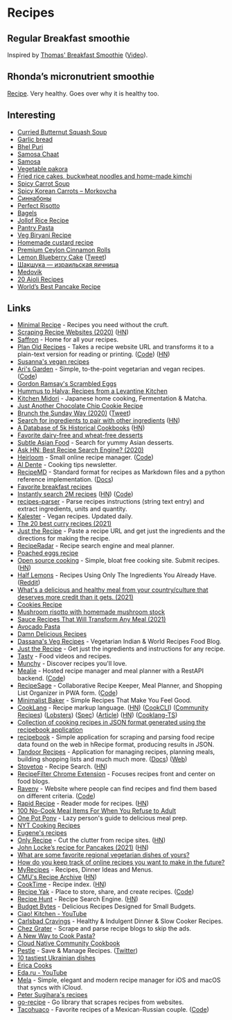 # Recipes

## Regular Breakfast smoothie

Inspired by [Thomas' Breakfast Smoothie](https://docs.google.com/spreadsheets/d/1sgtbqVnotvY1Ir2S60J9m62yGPVkm2nRmbwrfZAoc6Y/htmlview) ([Video](https://www.youtube.com/watch?v=fyyKrMeNPBM)).

## Rhonda’s micronutrient smoothie

[Recipe](https://www.foundmyfitness.com/reports/micronutrient-smoothie.pdf). Very healthy. Goes over why it is healthy too.

## Interesting

- [Curried Butternut Squash Soup](https://minimalistbaker.com/curried-butternut-squash-soup/#wprm-recipe-container-35467)
- [Garlic bread](https://www.simplyrecipes.com/recipes/garlic_bread/)
- [Bhel Puri](https://www.vegrecipesofindia.com/bhel-puri-mumbai-bhel-puri/)
- [Samosa Chaat](https://www.cookwithmanali.com/samosa-chaat/)
- [Samosa](https://www.indianhealthyrecipes.com/samosa-recipe-make-samosa/)
- [Vegetable pakora](https://www.indianhealthyrecipes.com/pakora-recipe-vegetable-pakora-pakoda/)
- [Fried rice cakes, buckwheat noodles and home-made kimchi](https://merveilles.town/web/statuses/107050455161556153)
- [Spicy Carrot Soup](https://www.teamten.com/lawrence/recipes/spicy-carrot-soup/)
- [Spicy Korean Carrots – Morkovcha](https://letthebakingbegin.com/spicy-korean-carrots/)
- [Синнабоны](https://twitter.com/Khlystova_AP/status/1188421276416786432)
- [Perfect Risotto](https://tasty.co/recipe/mushroom-risotto)
- [Bagels](https://github.com/andrewkern/bagels)
- [Jollof Rice Recipe](https://cooking.nytimes.com/recipes/1018069-jollof-rice)
- [Pantry Pasta](https://www.youtube.com/watch?v=AHgsNybwusc)
- [Veg Biryani Recipe](https://www.indianhealthyrecipes.com/veg-biryani/)
- [Homemade custard recipe](https://www.bbcgoodfood.com/recipes/homemade-custard)
- [Premium Ceylon Cinnamon Rolls](https://www.youtube.com/watch?v=fyvMDqlfNPc)
- [Lemon Blueberry Cake](https://carlsbadcravings.com/lemon-blueberry-cake/) ([Tweet](https://twitter.com/ferrisjabr/status/1528513907232415745))
- [Шакшука — израильская яичница](https://www.youtube.com/watch?v=FSJeOFjO5SE)
- [Medovik](https://www.reddit.com/r/food/comments/vt64dj/homemade_my_first_attempt_at_medovik_an_eastern/)
- [20 Aioli Recipes](https://www.brit.co/aioli-recipes/)
- [World’s Best Pancake Recipe](https://kottke.org/09/10/the-worlds-best-pancake-recipe)

## Links

- [Minimal Recipe](https://minimalrecipe.com/) - Recipes you need without the cruft.
- [Scraping Recipe Websites (2020)](https://www.benawad.com/scraping-recipe-websites/) ([HN](https://news.ycombinator.com/item?id=23142220))
- [Saffron](https://www.mysaffronapp.com/) - Home for all your recipes.
- [Plan Old Recipes](https://www.plainoldrecipe.com/) - Takes a recipe website URL and transforms it to a plain-text version for reading or printing. ([Code](https://github.com/poundifdef/plainoldrecipe)) ([HN](https://news.ycombinator.com/item?id=23648864))
- [Susanna's vegan recipes](https://www.instagram.com/susannawurz.cooking/)
- [Ari's Garden](https://arisgarden.theiceshelf.com/) - Simple, to-the-point vegetarian and vegan recipes. ([Code](https://github.com/theiceshelf/arisgarden))
- [Gordon Ramsay's Scrambled Eggs](https://www.youtube.com/watch?v=PUP7U5vTMM0)
- [Hummus to Halva: Recipes from a Levantine Kitchen](https://www.goodreads.com/book/show/53757692-hummus-to-halva)
- [Kitchen Midori](https://www.instagram.com/kitchen_midori/) - Japanese home cooking, Fermentation & Matcha.
- [Just Another Chocolate Chip Cookie Recipe](https://www.arvarik.com/just-another-chocolate-chip-cookie-recipe)
- [Brunch the Sunday Way (2020)](https://www.goodreads.com/book/show/53004549-brunch-the-sunday-way) ([Tweet](https://twitter.com/dan_abramov/status/1281010364721881088))
- [Search for ingredients to pair with other ingredients](https://www.kulinarian.com/flavor-pairings/) ([HN](https://news.ycombinator.com/item?id=23997271))
- [A Database of 5k Historical Cookbooks](https://www.atlasobscura.com/articles/how-to-find-historic-cookbooks) ([HN](https://news.ycombinator.com/item?id=24154417))
- [Favorite dairy-free and wheat-free desserts](https://merveilles.town/@lrhodes/104832099711215455)
- [Subtle Asian Food](https://subtleasianfood.com/) - Search for yummy Asian desserts.
- [Ask HN: Best Recipe Search Engine? (2020)](https://news.ycombinator.com/item?id=24630023)
- [Heirloom](https://useheirloom.com/) - Small online recipe manager. ([Code](https://github.com/hrescak/useheirloom))
- [Al Dente](https://aldente.substack.com/) - Cooking tips newsletter.
- [RecipeMD](https://github.com/tstehr/RecipeMD) - Standard format for recipes as Markdown files and a python reference implementation. ([Docs](https://recipemd.org/))
- [Favorite breakfast recipes](https://www.instagram.com/susannawurz.cooking/guide/my-favorite-breakfast-recipes/17908740661558387/)
- [Instantly search 2M recipes](https://recipe-search.typesense.org/) ([HN](https://news.ycombinator.com/item?id=25365397)) ([Code](https://github.com/typesense/showcase-recipe-search))
- [recipes-parser](https://github.com/Charlie85270/recipes-parser) - Parse recipes instructions (string text entry) and extract ingredients, units and quantity.
- [Kalester](https://kalester.com/) - Vegan recipes. Updated daily.
- [The 20 best curry recipes (2021)](https://www.theguardian.com/food/2021/jan/25/the-20-best-curry-recipes)
- [Just the Recipe](https://www.justtherecipe.app/) - Paste a recipe URL and get just the ingredients and the directions for making the recipe.
- [RecipeRadar](https://www.reciperadar.com/) - Recipe search engine and meal planner.
- [Poached eggs recipe](https://www.youtube.com/watch?v=yifZtA3uF-E)
- [Open source cooking](https://opensource.cooking/) - Simple, bloat free cooking site. Submit recipes. ([HN](https://news.ycombinator.com/item?id=26727700))
- [Half Lemons](https://www.halflemons.com/) - Recipes Using Only The Ingredients You Already Have. ([Reddit](https://www.reddit.com/r/apple/comments/n36hlp/i_launched_my_first_app_on_the_app_store_half/))
- [What's a delicious and healthy meal from your country/culture that deserves more credit than it gets. (2021)](https://www.reddit.com/r/nutrition/comments/na150w/whats_a_delicious_and_healthy_meal_from_your/)
- [Cookies Recipe](https://tilman.dev/blog/2021/02/click-here-to-accept-cookies/)
- [Mushroom risotto with homemade mushroom stock](https://www.youtube.com/watch?v=rjQ65Lu1voU)
- [Sauce Recipes That Will Transform Any Meal (2021)](https://www.nytimes.com/2021/07/12/dining/sauce-recipes-condiments-dressings-toppings.html)
- [Avocado Pasta](https://damndelicious.net/2014/06/20/avocado-pasta/)
- [Damn Delicious Recipes](https://damndelicious.net/recipe-index/)
- [Dassana's Veg Recipes](https://www.vegrecipesofindia.com/) - Vegetarian Indian & World Recipes Food Blog.
- [Just the Recipe](https://www.justtherecipe.com/) - Get just the ingredients and instructions for any recipe.
- [Tasty](https://tasty.co/) - Food videos and recipes.
- [Munchy](https://joinmunchy.com/) - Discover recipes you'll love.
- [Mealie](https://hay-kot.github.io/mealie/) - Hosted recipe manager and meal planner with a RestAPI backend. ([Code](https://github.com/hay-kot/mealie))
- [RecipeSage](https://recipesage.com/#/welcome) - Collaborative Recipe Keeper, Meal Planner, and Shopping List Organizer in PWA form. ([Code](https://github.com/julianpoy/RecipeSage))
- [Minimalist Baker](https://minimalistbaker.com/) - Simple Recipes That Make You Feel Good.
- [CookLang](https://cooklang.org/) - Recipe markup language. ([HN](https://news.ycombinator.com/item?id=28997309)) ([CookCLI](https://github.com/cooklang/CookCLI)) ([Community Recipes](https://github.com/cooklang/recipes)) ([Lobsters](https://lobste.rs/s/dihrpr/cooklang_recipe_markup_language)) ([Spec](https://github.com/cooklang/spec)) ([Article](https://briansunter.com/blog/cooklang/)) ([HN](https://news.ycombinator.com/item?id=30582877)) ([Cooklang-TS](https://github.com/cooklang/cooklang-ts))
- [Collection of cooking recipes in JSON format generated using the recipebook application](https://github.com/dpapathanasiou/recipes)
- [recipebook](https://github.com/dpapathanasiou/recipebook) - Simple application for scraping and parsing food recipe data found on the web in hRecipe format, producing results in JSON.
- [Tandoor Recipes](https://github.com/TandoorRecipes/recipes) - Application for managing recipes, planning meals, building shopping lists and much much more. ([Docs](https://docs.tandoor.dev/)) ([Web](https://tandoor.dev/))
- [Stovetop](https://stovetop.app/) - Recipe Search. ([HN](https://news.ycombinator.com/item?id=29161585))
- [RecipeFilter Chrome Extension](https://github.com/sean-public/RecipeFilter) - Focuses recipes front and center on food blogs.
- [Raveny](https://raveny.netlify.app/search) - Website where people can find recipes and find them based on different criteria. ([Code](https://github.com/tigerabrodi/Raveny))
- [Rapid Recipe](https://rapidrecipe.reichel.dev/) - Reader mode for recipes. ([HN](https://news.ycombinator.com/item?id=29379415))
- [100 No-Cook Meal Items For When You Refuse to Adult](https://blackgirllostkeys.com/adhd/100-no-cook-meal-items/)
- [One Pot Pony](https://onepotpony.com/) - Lazy person's guide to delicious meal prep.
- [NYT Cooking Recipes](https://cooking.nytimes.com/)
- [Eugene's recipes](https://eed3si9n.com/recipes/)
- [Only Recipe](https://showcase.onlyrecipe.app/) - Cut the clutter from recipe sites. ([HN](https://news.ycombinator.com/item?id=29795482))
- [John Locke’s recipe for Pancakes (2021)](https://rarecooking.com/2021/12/14/john-lockes-recipe-for-pancakes/) ([HN](https://news.ycombinator.com/item?id=30132612))
- [What are some favorite regional vegetarian dishes of yours?](https://www.reddit.com/r/AskEurope/comments/sjehhq/what_are_some_favourite_regional_vegetarian/)
- [How do you keep track of online recipes you want to make in the future?](https://twitter.com/hels/status/1496122916836200451)
- [MyRecipes](https://www.myrecipes.com/) - Recipes, Dinner Ideas and Menus.
- [CMU's Recipe Archive](https://www.cs.cmu.edu/~mjw/recipes/) ([HN](https://news.ycombinator.com/item?id=30814323))
- [CookTime](https://letscooktime.com/) - Recipe index. ([HN](https://news.ycombinator.com/item?id=31201528))
- [Recipe Yak](https://recipeyak.com/) - Place to store, share, and create recipes. ([Code](https://github.com/recipeyak/recipeyak))
- [Recipe Hunt](https://recipehunt.app/) - Recipe Search Engine. ([HN](https://news.ycombinator.com/item?id=31284873))
- [Budget Bytes](https://www.budgetbytes.com/) - Delicious Recipes Designed for Small Budgets.
- [Ciao! Kitchen - YouTube](https://www.youtube.com/c/CiaoKitchen/videos)
- [Carlsbad Cravings](https://carlsbadcravings.com/) - Healthy & Indulgent Dinner & Slow Cooker Recipes.
- [Chez Grater](https://github.com/dfithian/chez-grater) - Scrape and parse recipe blogs to skip the ads.
- [A New Way to Cook Pasta?](https://www.seriouseats.com/how-to-cook-pasta-salt-water-boiling-tips-the-food-lab)
- [Cloud Native Community Cookbook](https://github.com/cncf/cloud-native-community-cookbook)
- [Pestle](https://apps.apple.com/au/app/pestle-kitchen-recipe-book/id1574776971) - Save & Manage Recipes. ([Twitter](https://twitter.com/pestlechef))
- [10 tastiest Ukrainian dishes](https://ukraineworld.org/articles//ukraine-explained/eat-ukraine-10-tastiest-ukrainian-dishes)
- [Erica Cooks](https://ericaxu.github.io/quantified-chef/)
- [Eda.ru - YouTube](https://www.youtube.com/c/edaru/videos)
- [Mela](https://mela.recipes/) - Simple, elegant and modern recipe manager for iOS and macOS that syncs with iCloud.
- [Peter Sugihara's recipes](https://campsh.com/recipes)
- [go-recipe](https://github.com/kkyr/go-recipe) - Go library that scrapes recipes from websites.
- [Tacohuaco](https://tacohuaco.co/) - Favorite recipes of a Mexican-Russian couple. ([Code](https://github.com/tacohuaco/tacohuaco))
